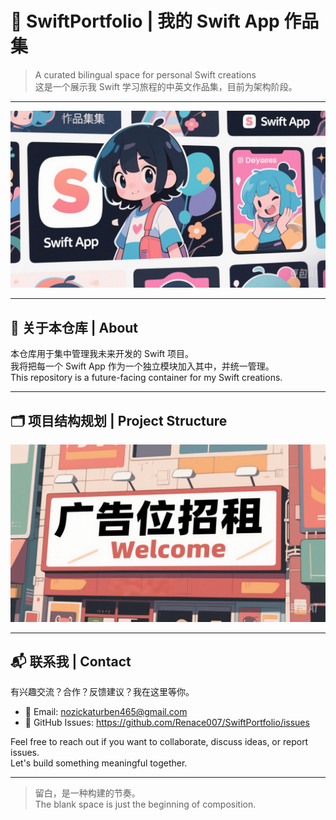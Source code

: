 # 🎨 SwiftPortfolio | 我的 Swift App 作品集

> A curated bilingual space for personal Swift creations  
> 这是一个展示我 Swift 学习旅程的中英文作品集，目前为架构阶段。

---

![小鱼大王](./Hairstyle/SwiftApp.png)

---

## 🧭 关于本仓库 | About

本仓库用于集中管理我未来开发的 Swift 项目。  
我将把每一个 Swift App 作为一个独立模块加入其中，并统一管理。  
This repository is a future-facing container for my Swift creations.

---

## 🗂 项目结构规划 | Project Structure

![项目结构图](./Hairstyle/structure.png)

---

## 📬 联系我 | Contact

有兴趣交流？合作？反馈建议？我在这里等你。

- 📧 Email: nozickaturben465@gmail.com  
- 🐙 GitHub Issues: https://github.com/Renace007/SwiftPortfolio/issues

Feel free to reach out if you want to collaborate, discuss ideas, or report issues.  
Let's build something meaningful together.

---

> 留白，是一种构建的节奏。  
> The blank space is just the beginning of composition.
